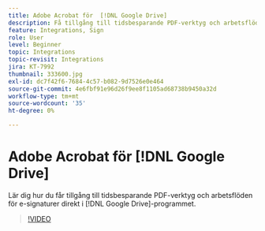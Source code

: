 ```yaml
---
title: Adobe Acrobat för  [!DNL Google Drive]
description: Få tillgång till tidsbesparande PDF-verktyg och arbetsflöden för e-signaturer direkt i  [!DNL Google Drive] appen
feature: Integrations, Sign
role: User
level: Beginner
topic: Integrations
topic-revisit: Integrations
jira: KT-7992
thumbnail: 333600.jpg
exl-id: dc7f42f6-7684-4c57-b082-9d7526e0e464
source-git-commit: 4e6fbf91e96d26f9ee8f1105ad68738b9450a32d
workflow-type: tm+mt
source-wordcount: '35'
ht-degree: 0%

---
```


# Adobe Acrobat för [!DNL Google Drive]

Lär dig hur du får tillgång till tidsbesparande PDF-verktyg och arbetsflöden för e-signaturer direkt i [!DNL Google Drive]-programmet.

>[!VIDEO](https://video.tv.adobe.com/v/333600?quality=12&learn=on&hidetitle=true)
